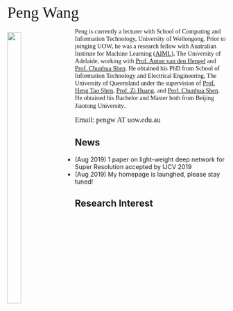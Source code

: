 <p><span style="font-size:260%;font-family:times;">Peng Wang</span></p>

<p><img style="float:left; padding-right: 30px; padding-top: 10px" src="https://www.dropbox.com/s/nmgcsheobkru8tj/webpage%20%282%29.jpg?dl=1" width="25%" height="40%"></p>
<p><span style="font-size:103%;font-family:times;text-align:center/left/right;">Peng is currently a lecturer with School of Computing and Information Technology, University of Wollongong. Prior to joinging UOW, he was a research fellow with Auatralian Institute for Machine Learning (<a href="https://www.adelaide.edu.au/aiml/">AIML</a>), The University of Adelaide, working with <a href="https://scholar.google.com/citations?user=nMGZ2ZQAAAAJ&hl=zh-CN">Prof. Anton van den Hengel</a> and <a href="https://cs.adelaide.edu.au/~chhshen/">Prof. Chunhua Shen</a>. He obtained his PhD from School of Information Technology and Electrical Engineering, The University of Queensland under the supervision of <a href="http://staff.itee.uq.edu.au/shenht/">Prof. Heng Tao Shen</a>, <a href="http://staff.itee.uq.edu.au/huang/">Prof. Zi Huang</a>, and <a href="https://cs.adelaide.edu.au/~chhshen/">Prof. Chunhua Shen</a>. He obtained his Bachelor and Master both from Beijing Jiaotong University</span>.</p>

<p><span style="font-size:120%;font-family:times">Email: pengw AT uow.edu.au</span></p>

## News
- (Aug 2019) 1 paper on light-weight deep network for Super Resolution accepted by IJCV 2019
- (Aug 2019) My homepage is launghed, please stay tuned!

## Research Interest

